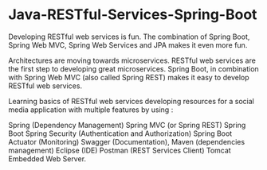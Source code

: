 # Java-RESTful-Services-Spring-Boot

Developing RESTful web services is fun. 
The combination of Spring Boot, Spring Web MVC, Spring Web Services and JPA makes it even more fun.

Architectures are moving towards microservices. RESTful web services are the first step to developing great microservices.
Spring Boot, in combination with Spring Web MVC (also called Spring REST) makes it easy to develop RESTful web services.

Learning basics of RESTful web services developing resources for a social media application with multiple features by using :

Spring (Dependency Management)
Spring MVC (or Spring REST)
Spring Boot
Spring Security (Authentication and Authorization)
Spring Boot Actuator (Monitoring)
Swagger (Documentation), 
Maven (dependencies management)
Eclipse (IDE)
Postman (REST Services Client)
Tomcat Embedded Web Server.
